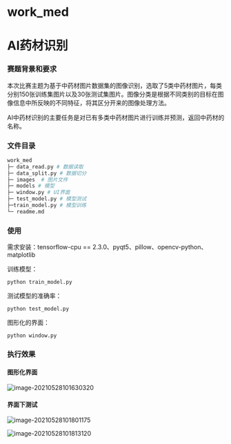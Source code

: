 # work_med
# AI药材识别

### 赛题背景和要求

本次比赛主题为基于中药材图片数据集的图像识别，选取了5类中药材图片，每类分别150张训练集图片以及30张测试集图片。图像分类是根据不同类别的目标在图像信息中所反映的不同特征，将其区分开来的图像处理方法。

AI中药材识别的主要任务是对已有多类中药材图片进行训练并预测，返回中药材的名称。

### 文件目录

```bash
work_med
├─ data_read.py # 数据读取
├─ data_split.py # 数据切分
├─ images  # 图片文件
├─ models # 模型
├─ window.py # UI界面
├─ test_model.py # 模型测试
├─train_model.py # 模型训练
└─ readme.md 
```

### 使用

需求安装：tensorflow-cpu == 2.3.0、pyqt5、pillow、opencv-python、matplotlib

训练模型：

```
python train_model.py
```

测试模型的准确率：

```
python test_model.py
```

图形化的界面：

```
python window.py
```

### 执行效果

#### 图形化界面

![image-20210528101630320](C:\Users\lishuxuan\AppData\Roaming\Typora\typora-user-images\image-20210528101630320.png)

#### 界面下测试

![image-20210528101801175](C:\Users\lishuxuan\AppData\Roaming\Typora\typora-user-images\image-20210528101801175.png)

![image-20210528101813120](C:\Users\lishuxuan\AppData\Roaming\Typora\typora-user-images\image-20210528101813120.png)



